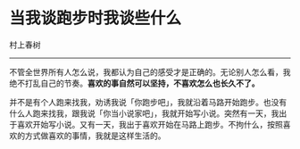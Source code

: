 # 当我谈跑步时我谈些什么

村上春树

---

不管全世界所有人怎么说，我都认为自己的感受才是正确的。无论别人怎么看，我绝不打乱自己的节奏。**喜欢的事自然可以坚持，不喜欢怎么也长久不了。**

并不是有个人跑来找我，劝诱我说「你跑步吧」，我就沿着马路开始跑步。也没有什么人跑来找我，跟我说「你当小说家吧」，我就开始写小说。突然有一天，我出于喜欢开始写小说。又有一天，我出于喜欢开始在马路上跑步。不拘什么，按照喜欢的方式做喜欢的事情，我就是这样生活的。
